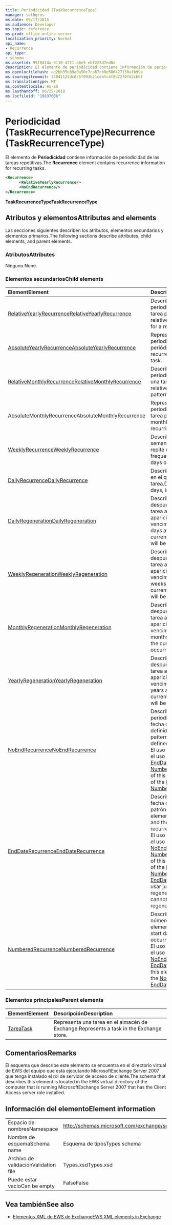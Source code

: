 ```yaml
---
title: Periodicidad (TaskRecurrenceType)
manager: sethgros
ms.date: 09/17/2015
ms.audience: Developer
ms.topic: reference
ms.prod: office-online-server
localization_priority: Normal
api_name:
- Recurrence
api_type:
- schema
ms.assetid: 99f8414a-9110-4721-a6e5-ebf225d7ed0a
description: El elemento de periodicidad contiene información de periodicidad de las tareas repetitivas.
ms.openlocfilehash: ae2bb35e89a0a50c7ca67cb0e580427150afb99e
ms.sourcegitcommit: 34041125dc8c5f993b21cebfc4f8b72f0fd2cb6f
ms.translationtype: MT
ms.contentlocale: es-ES
ms.lasthandoff: 06/25/2018
ms.locfileid: "19837006"
---
```

# <a name="recurrence-taskrecurrencetype"></a><span data-ttu-id="ed9bd-103">Periodicidad (TaskRecurrenceType)</span><span class="sxs-lookup"><span data-stu-id="ed9bd-103">Recurrence (TaskRecurrenceType)</span></span>

<span data-ttu-id="ed9bd-104">El elemento de **Periodicidad** contiene información de periodicidad de las tareas repetitivas.</span><span class="sxs-lookup"><span data-stu-id="ed9bd-104">The **Recurrence** element contains recurrence information for recurring tasks.</span></span> 
  
```xml
<Recurrence>
      <RelativeYearlyRecurrence/>
      <NoEndRecurrence/>
</Recurrence>
```

 <span data-ttu-id="ed9bd-105">**TaskRecurrenceType**</span><span class="sxs-lookup"><span data-stu-id="ed9bd-105">**TaskRecurrenceType**</span></span>
## <a name="attributes-and-elements"></a><span data-ttu-id="ed9bd-106">Atributos y elementos</span><span class="sxs-lookup"><span data-stu-id="ed9bd-106">Attributes and elements</span></span>

<span data-ttu-id="ed9bd-107">Las secciones siguientes describen los atributos, elementos secundarios y elementos primarios.</span><span class="sxs-lookup"><span data-stu-id="ed9bd-107">The following sections describe attributes, child elements, and parent elements.</span></span>
  
### <a name="attributes"></a><span data-ttu-id="ed9bd-108">Atributos</span><span class="sxs-lookup"><span data-stu-id="ed9bd-108">Attributes</span></span>

<span data-ttu-id="ed9bd-109">Ninguno.</span><span class="sxs-lookup"><span data-stu-id="ed9bd-109">None.</span></span>
  
### <a name="child-elements"></a><span data-ttu-id="ed9bd-110">Elementos secundarios</span><span class="sxs-lookup"><span data-stu-id="ed9bd-110">Child elements</span></span>

|<span data-ttu-id="ed9bd-111">**Element**</span><span class="sxs-lookup"><span data-stu-id="ed9bd-111">**Element**</span></span>|<span data-ttu-id="ed9bd-112">**Descripción**</span><span class="sxs-lookup"><span data-stu-id="ed9bd-112">**Description**</span></span>|
|:-----|:-----|
|[<span data-ttu-id="ed9bd-113">RelativeYearlyRecurrence</span><span class="sxs-lookup"><span data-stu-id="ed9bd-113">RelativeYearlyRecurrence</span></span>](relativeyearlyrecurrence.md) <br/> |<span data-ttu-id="ed9bd-114">Describe un patrón de periodicidad anual relativa de una tarea periódica.</span><span class="sxs-lookup"><span data-stu-id="ed9bd-114">Describes a relative yearly recurrence pattern for a recurring task.</span></span>  <br/> |
|[<span data-ttu-id="ed9bd-115">AbsoluteYearlyRecurrence</span><span class="sxs-lookup"><span data-stu-id="ed9bd-115">AbsoluteYearlyRecurrence</span></span>](absoluteyearlyrecurrence.md) <br/> |<span data-ttu-id="ed9bd-116">Representa un patrón de periodicidad anual de una tarea periódica.</span><span class="sxs-lookup"><span data-stu-id="ed9bd-116">Represents a yearly recurrence pattern for a recurring task.</span></span>  <br/> |
|[<span data-ttu-id="ed9bd-117">RelativeMonthlyRecurrence</span><span class="sxs-lookup"><span data-stu-id="ed9bd-117">RelativeMonthlyRecurrence</span></span>](relativemonthlyrecurrence.md) <br/> |<span data-ttu-id="ed9bd-118">Describe un patrón de periodicidad mensual relativa de una tarea periódica.</span><span class="sxs-lookup"><span data-stu-id="ed9bd-118">Describes a relative monthly recurrence pattern for a recurring task.</span></span>  <br/> |
|[<span data-ttu-id="ed9bd-119">AbsoluteMonthlyRecurrence</span><span class="sxs-lookup"><span data-stu-id="ed9bd-119">AbsoluteMonthlyRecurrence</span></span>](absolutemonthlyrecurrence.md) <br/> |<span data-ttu-id="ed9bd-120">Representa un patrón de periodicidad mensual para una tarea periódica.</span><span class="sxs-lookup"><span data-stu-id="ed9bd-120">Represents a monthly recurrence pattern for a recurring task.</span></span>  <br/> |
|[<span data-ttu-id="ed9bd-121">WeeklyRecurrence</span><span class="sxs-lookup"><span data-stu-id="ed9bd-121">WeeklyRecurrence</span></span>](weeklyrecurrence.md) <br/> |<span data-ttu-id="ed9bd-122">Describe la frecuencia, en semanas y los días en que se repite una tarea.</span><span class="sxs-lookup"><span data-stu-id="ed9bd-122">Describes the frequency, in weeks, and the days on which a task recurs.</span></span>  <br/> |
|[<span data-ttu-id="ed9bd-123">DailyRecurrence</span><span class="sxs-lookup"><span data-stu-id="ed9bd-123">DailyRecurrence</span></span>](dailyrecurrence.md) <br/> |<span data-ttu-id="ed9bd-124">Describe la frecuencia, en días, en el que se repite una tarea.</span><span class="sxs-lookup"><span data-stu-id="ed9bd-124">Describes the frequency, in days, in which a task recurs.</span></span>  <br/> |
|[<span data-ttu-id="ed9bd-125">DailyRegeneration</span><span class="sxs-lookup"><span data-stu-id="ed9bd-125">DailyRegeneration</span></span>](dailyregeneration.md) <br/> |<span data-ttu-id="ed9bd-126">Describe el número de días después de la finalización de la tarea actual de la siguiente aparición será vencimiento.</span><span class="sxs-lookup"><span data-stu-id="ed9bd-126">Describes how many days after the completion of the current task the next occurrence will be due.</span></span>  <br/> |
|[<span data-ttu-id="ed9bd-127">WeeklyRegeneration</span><span class="sxs-lookup"><span data-stu-id="ed9bd-127">WeeklyRegeneration</span></span>](weeklyregeneration.md) <br/> |<span data-ttu-id="ed9bd-128">Describe cuántas semanas después de la finalización de la tarea actual de la siguiente aparición será vencimiento.</span><span class="sxs-lookup"><span data-stu-id="ed9bd-128">Describes how many weeks after the completion of the current task the next occurrence will be due.</span></span>  <br/> |
|[<span data-ttu-id="ed9bd-129">MonthlyRegeneration</span><span class="sxs-lookup"><span data-stu-id="ed9bd-129">MonthlyRegeneration</span></span>](monthlyregeneration.md) <br/> |<span data-ttu-id="ed9bd-130">Describe el número de meses después de la finalización de la tarea actual de la siguiente aparición será vencimiento.</span><span class="sxs-lookup"><span data-stu-id="ed9bd-130">Describes how many months after the completion of the current task the next occurrence will be due.</span></span>  <br/> |
|[<span data-ttu-id="ed9bd-131">YearlyRegeneration</span><span class="sxs-lookup"><span data-stu-id="ed9bd-131">YearlyRegeneration</span></span>](yearlyregeneration.md) <br/> |<span data-ttu-id="ed9bd-132">Describe cómo muchos años después de la finalización de la tarea actual de la siguiente aparición será vencimiento.</span><span class="sxs-lookup"><span data-stu-id="ed9bd-132">Describes how many years after the completion of the current task the next occurrence will be due.</span></span>  <br/> |
|[<span data-ttu-id="ed9bd-133">NoEndRecurrence</span><span class="sxs-lookup"><span data-stu-id="ed9bd-133">NoEndRecurrence</span></span>](noendrecurrence.md) <br/> |<span data-ttu-id="ed9bd-134">Describe un patrón de periodicidad que no tiene una fecha de finalización definidas.</span><span class="sxs-lookup"><span data-stu-id="ed9bd-134">Describes a recurrence pattern that does not have a defined end date.</span></span>  <br/> <span data-ttu-id="ed9bd-135">El uso de este elemento excluye el uso de los elementos [EndDateRecurrence](enddaterecurrence.md) y [NumberedRecurrence](numberedrecurrence.md) .</span><span class="sxs-lookup"><span data-stu-id="ed9bd-135">The use of this element excludes the use of the [EndDateRecurrence](enddaterecurrence.md) and [NumberedRecurrence](numberedrecurrence.md) elements.</span></span>  <br/> |
|[<span data-ttu-id="ed9bd-136">EndDateRecurrence</span><span class="sxs-lookup"><span data-stu-id="ed9bd-136">EndDateRecurrence</span></span>](enddaterecurrence.md) <br/> |<span data-ttu-id="ed9bd-137">Describe la fecha de inicio y la fecha de finalización de un patrón de periodicidad de elemento.</span><span class="sxs-lookup"><span data-stu-id="ed9bd-137">Describes the start date and the end date of an item recurrence pattern.</span></span>  <br/> <span data-ttu-id="ed9bd-138">El uso de este elemento excluye el uso de los elementos [NoEndRecurrence](noendrecurrence.md) y [NumberedRecurrence](numberedrecurrence.md) .</span><span class="sxs-lookup"><span data-stu-id="ed9bd-138">The use of this element excludes the use of the [NoEndRecurrence](noendrecurrence.md) and [NumberedRecurrence](numberedrecurrence.md) elements.</span></span>  <br/> <span data-ttu-id="ed9bd-139">[EndDateRecurrence](enddaterecurrence.md) no se puede usar junto con un patrón de regeneración.</span><span class="sxs-lookup"><span data-stu-id="ed9bd-139">[EndDateRecurrence](enddaterecurrence.md) cannot be used together with a regeneration pattern.</span></span>  <br/> |
|[<span data-ttu-id="ed9bd-140">NumberedRecurrence</span><span class="sxs-lookup"><span data-stu-id="ed9bd-140">NumberedRecurrence</span></span>](numberedrecurrence.md) <br/> |<span data-ttu-id="ed9bd-141">Describe la fecha de inicio y el número de repeticiones de un elemento periódico.</span><span class="sxs-lookup"><span data-stu-id="ed9bd-141">Describes the start date and the number of occurrences of a recurring item.</span></span>  <br/> <span data-ttu-id="ed9bd-142">El uso de este elemento excluye el uso de los elementos [NoEndRecurrence](noendrecurrence.md) y [EndDateRecurrence](enddaterecurrence.md) .</span><span class="sxs-lookup"><span data-stu-id="ed9bd-142">The use of this element excludes the use of the [NoEndRecurrence](noendrecurrence.md) and [EndDateRecurrence](enddaterecurrence.md) elements.</span></span>  <br/> |
   
### <a name="parent-elements"></a><span data-ttu-id="ed9bd-143">Elementos principales</span><span class="sxs-lookup"><span data-stu-id="ed9bd-143">Parent elements</span></span>

|<span data-ttu-id="ed9bd-144">**Element**</span><span class="sxs-lookup"><span data-stu-id="ed9bd-144">**Element**</span></span>|<span data-ttu-id="ed9bd-145">**Descripción**</span><span class="sxs-lookup"><span data-stu-id="ed9bd-145">**Description**</span></span>|
|:-----|:-----|
|[<span data-ttu-id="ed9bd-146">Tarea</span><span class="sxs-lookup"><span data-stu-id="ed9bd-146">Task</span></span>](task.md) <br/> |<span data-ttu-id="ed9bd-147">Representa una tarea en el almacén de Exchange.</span><span class="sxs-lookup"><span data-stu-id="ed9bd-147">Represents a task in the Exchange store.</span></span>  <br/> |
   
## <a name="remarks"></a><span data-ttu-id="ed9bd-148">Comentarios</span><span class="sxs-lookup"><span data-stu-id="ed9bd-148">Remarks</span></span>

<span data-ttu-id="ed9bd-149">El esquema que describe este elemento se encuentra en el directorio virtual de EWS del equipo que está ejecutando MicrosoftExchange Server 2007 que tenga instalado el rol de servidor de acceso de cliente.</span><span class="sxs-lookup"><span data-stu-id="ed9bd-149">The schema that describes this element is located in the EWS virtual directory of the computer that is running MicrosoftExchange Server 2007 that has the Client Access server role installed.</span></span>
  
## <a name="element-information"></a><span data-ttu-id="ed9bd-150">Información del elemento</span><span class="sxs-lookup"><span data-stu-id="ed9bd-150">Element information</span></span>

|||
|:-----|:-----|
|<span data-ttu-id="ed9bd-151">Espacio de nombres</span><span class="sxs-lookup"><span data-stu-id="ed9bd-151">Namespace</span></span>  <br/> |http://schemas.microsoft.com/exchange/services/2006/types  <br/> |
|<span data-ttu-id="ed9bd-152">Nombre de esquema</span><span class="sxs-lookup"><span data-stu-id="ed9bd-152">Schema name</span></span>  <br/> |<span data-ttu-id="ed9bd-153">Esquema de tipos</span><span class="sxs-lookup"><span data-stu-id="ed9bd-153">Types schema</span></span>  <br/> |
|<span data-ttu-id="ed9bd-154">Archivo de validación</span><span class="sxs-lookup"><span data-stu-id="ed9bd-154">Validation file</span></span>  <br/> |<span data-ttu-id="ed9bd-155">Types.xsd</span><span class="sxs-lookup"><span data-stu-id="ed9bd-155">Types.xsd</span></span>  <br/> |
|<span data-ttu-id="ed9bd-156">Puede estar vacío</span><span class="sxs-lookup"><span data-stu-id="ed9bd-156">Can be empty</span></span>  <br/> |<span data-ttu-id="ed9bd-157">False</span><span class="sxs-lookup"><span data-stu-id="ed9bd-157">False</span></span>  <br/> |
   
## <a name="see-also"></a><span data-ttu-id="ed9bd-158">Vea también</span><span class="sxs-lookup"><span data-stu-id="ed9bd-158">See also</span></span>



- [<span data-ttu-id="ed9bd-159">Elementos XML de EWS de Exchange</span><span class="sxs-lookup"><span data-stu-id="ed9bd-159">EWS XML elements in Exchange</span></span>](ews-xml-elements-in-exchange.md)

